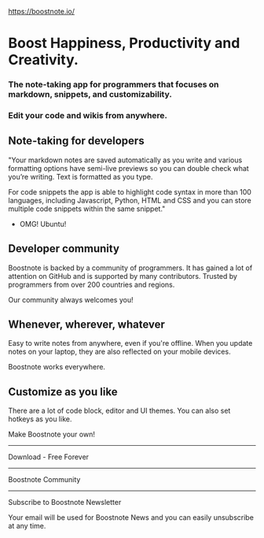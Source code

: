 https://boostnote.io/

# Boost Happiness, Productivity and Creativity.

### The note-taking app for programmers that focuses on markdown, snippets, and customizability.
### Edit your code and wikis from anywhere.

## Note-taking for developers
"Your markdown notes are saved automatically as you write and various formatting options have semi-live previews so you can double check what you’re writing. Text is formatted as you type.

For code snippets the app is able to highlight code syntax in more than 100 languages, including Javascript, Python, HTML and CSS and you can store multiple code snippets within the same snippet."

- OMG! Ubuntu! 


## Developer community
Boostnote is backed by a community of programmers. It has gained a lot of attention on GitHub and is supported by many contributors.
Trusted by programmers from over 200 countries and regions.

Our community always welcomes you!


## Whenever, wherever, whatever
Easy to write notes from anywhere, even if you're offline. When you update notes on your laptop, they are also reflected on your mobile devices.

Boostnote works everywhere.


## Customize as you like
There are a lot of code block, editor and UI themes. You can also set hotkeys as you like.

Make Boostnote your own!


---

Download - Free Forever

---

Boostnote Community

---

Subscribe to Boostnote Newsletter

Your email will be used for Boostnote News and you can easily unsubscribe at any time.

